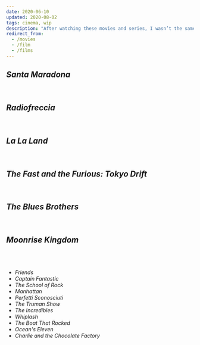 ```yaml
---
date: 2020-06-10
updated: 2020-08-02
tags: cinema, wip
description: "After watching these movies and series, I wasn’t the same anymore."
redirect_from:
  - /movies
  - /film
  - /films
---
```

## *Santa Maradona*

<br>

## *Radiofreccia*

<br>

## *La La Land*

<br>

## *The Fast and the Furious: Tokyo Drift*

<br>

## *The Blues Brothers*

<br>

## *Moonrise Kingdom*

<br>
<br>

- *Friends*
- *Captain Fantastic*
- *The School of Rock*
- *Manhattan*
- *Perfetti Sconosciuti*
- *The Truman Show*
- *The Incredibles*
- *Whiplash*
- *The Boat That Rocked*
- *Ocean's Eleven*
- *Charlie and the Chocolate Factory*